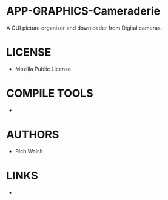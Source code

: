 APP-GRAPHICS-Cameraderie
========================

A GUI picture organizer and downloader from Digital cameras.

LICENSE
===============
- Mozilla Public License

COMPILE TOOLS
===============
* 

AUTHORS
===============
* Rich Walsh

LINKS
===============
* 
